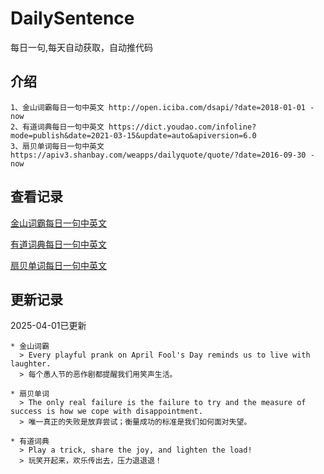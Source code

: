 # DailySentence

每日一句,每天自动获取，自动推代码

## 介绍

```
1、金山词霸每日一句中英文 http://open.iciba.com/dsapi/?date=2018-01-01 - now
2、有道词典每日一句中英文 https://dict.youdao.com/infoline?mode=publish&date=2021-03-15&update=auto&apiversion=6.0
3、扇贝单词每日一句中英文 https://apiv3.shanbay.com/weapps/dailyquote/quote/?date=2016-09-30 - now
```

## 查看记录

[金山词霸每日一句中英文](./data/iciba/)

[有道词典每日一句中英文](./data/youdao/)

[扇贝单词每日一句中英文](./data/shanbay/)

## 更新记录
2025-04-01已更新 
```
* 金山词霸
  > Every playful prank on April Fool's Day reminds us to live with laughter.
  > 每个愚人节的恶作剧都提醒我们用笑声生活。

* 扇贝单词
  > The only real failure is the failure to try and the measure of success is how we cope with disappointment.
  > 唯一真正的失败是放弃尝试；衡量成功的标准是我们如何面对失望。

* 有道词典
  > Play a trick, share the joy, and lighten the load!
  > 玩笑开起来，欢乐传出去，压力退退退！

```
